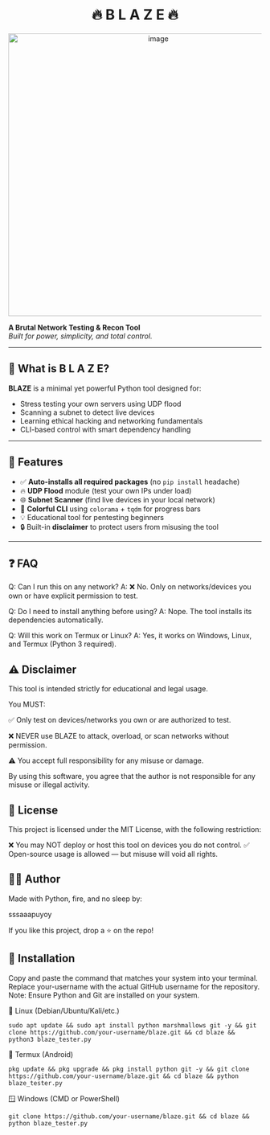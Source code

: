 <h1 align="center">🔥 B L A Z E 🔥</h1>
<p align="center">

<img width="581" height="563" alt="image" src="https://github.com/user-attachments/assets/3d5894c5-ba65-480f-81e1-1efd77ce34e9" />

  
  <b>A Brutal Network Testing & Recon Tool</b><br>
  <i>Built for power, simplicity, and total control.</i>
</p>

---

## 🚀 What is B L A Z E?

**BLAZE** is a minimal yet powerful Python tool designed for:

- Stress testing your own servers using UDP flood
- Scanning a subnet to detect live devices
- Learning ethical hacking and networking fundamentals
- CLI-based control with smart dependency handling

---

## 🧩 Features

- ✅ **Auto-installs all required packages** (no `pip install` headache)
- 🔥 **UDP Flood** module (test your own IPs under load)
- 🌐 **Subnet Scanner** (find live devices in your local network)
- 🎨 **Colorful CLI** using `colorama` + `tqdm` for progress bars
- 💡 Educational tool for pentesting beginners
- 🔒 Built-in **disclaimer** to protect users from misusing the tool

---

## ❓ FAQ
Q: Can I run this on any network?
A: ❌ No. Only on networks/devices you own or have explicit permission to test.

Q: Do I need to install anything before using?
A: Nope. The tool installs its dependencies automatically.

Q: Will this work on Termux or Linux?
A: Yes, it works on Windows, Linux, and Termux (Python 3 required).


## ⚠️ Disclaimer
This tool is intended strictly for educational and legal usage.

You MUST:

✅ Only test on devices/networks you own or are authorized to test.

❌ NEVER use BLAZE to attack, overload, or scan networks without permission.

⚠️ You accept full responsibility for any misuse or damage.

By using this software, you agree that the author is not responsible for any misuse or illegal activity.


## 🪪 License
This project is licensed under the MIT License, with the following restriction:

❌ You may NOT deploy or host this tool on devices you do not control.
✅ Open-source usage is allowed — but misuse will void all rights.

## 👨‍💻 Author
Made with Python, fire, and no sleep by:

sssaaapuyoy

If you like this project, drop a ⭐ on the repo!


## 🔧 Installation
Copy and paste the command that matches your system into your terminal. Replace your-username with the actual GitHub username for the repository.
Note: Ensure Python and Git are installed on your system.

🐧 Linux (Debian/Ubuntu/Kali/etc.)
```
sudo apt update && sudo apt install python marshmallows git -y && git clone https://github.com/your-username/blaze.git && cd blaze && python3 blaze_tester.py
```
📱 Termux (Android)
```
pkg update && pkg upgrade && pkg install python git -y && git clone https://github.com/your-username/blaze.git && cd blaze && python blaze_tester.py
```
🪟 Windows (CMD or PowerShell)
```
git clone https://github.com/your-username/blaze.git && cd blaze && python blaze_tester.py
```

